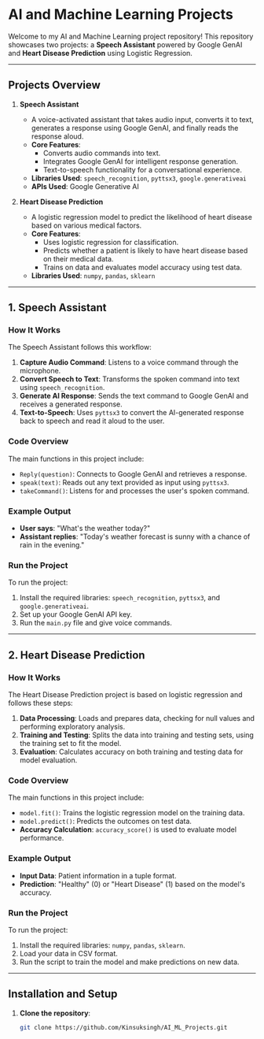 # AI and Machine Learning Projects

Welcome to my AI and Machine Learning project repository! This repository showcases two projects: a **Speech Assistant** powered by Google GenAI and **Heart Disease Prediction** using Logistic Regression.

---

## Projects Overview

1. **Speech Assistant**
   - A voice-activated assistant that takes audio input, converts it to text, generates a response using Google GenAI, and finally reads the response aloud.
   - **Core Features**:
     - Converts audio commands into text.
     - Integrates Google GenAI for intelligent response generation.
     - Text-to-speech functionality for a conversational experience.
   - **Libraries Used**: `speech_recognition`, `pyttsx3`, `google.generativeai`
   - **APIs Used**: Google Generative AI

2. **Heart Disease Prediction**
   - A logistic regression model to predict the likelihood of heart disease based on various medical factors.
   - **Core Features**:
     - Uses logistic regression for classification.
     - Predicts whether a patient is likely to have heart disease based on their medical data.
     - Trains on data and evaluates model accuracy using test data.
   - **Libraries Used**: `numpy`, `pandas`, `sklearn`

---

## 1. Speech Assistant

### How It Works
The Speech Assistant follows this workflow:
1. **Capture Audio Command**: Listens to a voice command through the microphone.
2. **Convert Speech to Text**: Transforms the spoken command into text using `speech_recognition`.
3. **Generate AI Response**: Sends the text command to Google GenAI and receives a generated response.
4. **Text-to-Speech**: Uses `pyttsx3` to convert the AI-generated response back to speech and read it aloud to the user.

### Code Overview
The main functions in this project include:
- `Reply(question)`: Connects to Google GenAI and retrieves a response.
- `speak(text)`: Reads out any text provided as input using `pyttsx3`.
- `takeCommand()`: Listens for and processes the user's spoken command.

### Example Output
- **User says**: "What's the weather today?"
- **Assistant replies**: "Today's weather forecast is sunny with a chance of rain in the evening."

### Run the Project
To run the project:
1. Install the required libraries: `speech_recognition`, `pyttsx3`, and `google.generativeai`.
2. Set up your Google GenAI API key.
3. Run the `main.py` file and give voice commands.

---

## 2. Heart Disease Prediction

### How It Works
The Heart Disease Prediction project is based on logistic regression and follows these steps:
1. **Data Processing**: Loads and prepares data, checking for null values and performing exploratory analysis.
2. **Training and Testing**: Splits the data into training and testing sets, using the training set to fit the model.
3. **Evaluation**: Calculates accuracy on both training and testing data for model evaluation.

### Code Overview
The main functions in this project include:
- `model.fit()`: Trains the logistic regression model on the training data.
- `model.predict()`: Predicts the outcomes on test data.
- **Accuracy Calculation**: `accuracy_score()` is used to evaluate model performance.

### Example Output
- **Input Data**: Patient information in a tuple format.
- **Prediction**: "Healthy" (0) or "Heart Disease" (1) based on the model's accuracy.

### Run the Project
To run the project:
1. Install the required libraries: `numpy`, `pandas`, `sklearn`.
2. Load your data in CSV format.
3. Run the script to train the model and make predictions on new data.

---

## Installation and Setup

1. **Clone the repository**:
   ```bash
   git clone https://github.com/Kinsuksingh/AI_ML_Projects.git
